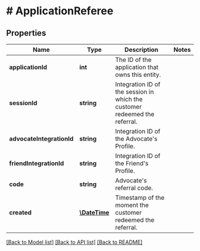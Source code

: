 # # ApplicationReferee

## Properties

Name | Type | Description | Notes
------------ | ------------- | ------------- | -------------
**applicationId** | **int** | The ID of the application that owns this entity. | 
**sessionId** | **string** | Integration ID of the session in which the customer redeemed the referral. | 
**advocateIntegrationId** | **string** | Integration ID of the Advocate&#39;s Profile. | 
**friendIntegrationId** | **string** | Integration ID of the Friend&#39;s Profile. | 
**code** | **string** | Advocate&#39;s referral code. | 
**created** | [**\DateTime**](\DateTime.md) | Timestamp of the moment the customer redeemed the referral. | 

[[Back to Model list]](../../README.md#documentation-for-models) [[Back to API list]](../../README.md#documentation-for-api-endpoints) [[Back to README]](../../README.md)


